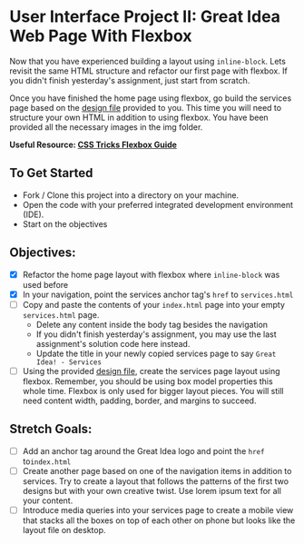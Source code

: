 # User Interface Project II: Great Idea Web Page With Flexbox

Now that you have experienced building a layout using `inline-block`.  Lets revisit the same HTML structure and refactor our first page with flexbox.  If you didn't finish yesterday's assignment, just start from scratch.

Once you have finished the home page using flexbox, go build the services page based on the [design file](design-files/services-desktop-design.png) provided to you.  This time you will need to structure your own HTML in addition to using flexbox.  You have been provided all the necessary images in the img folder.   


**Useful Resource: [CSS Tricks Flexbox Guide](https://css-tricks.com/snippets/css/a-guide-to-flexbox/)**

## To Get Started

* Fork / Clone this project into a directory on your machine.
* Open the code with your preferred integrated development environment (IDE).
* Start on the objectives

## Objectives:

- [x] Refactor the home page layout with flexbox where `inline-block` was used before
- [x] In your navigation, point the services anchor tag's `href` to `services.html`
- [ ] Copy and paste the contents of your `index.html` page into your empty `services.html` page.  
  - Delete any content inside the body tag besides the navigation 
  - If you didn't finish yesterday's assignment, you may use the last assignment's solution code here instead.
  - Update the title in your newly copied services page to say `Great Idea! - Services`
- [ ] Using the provided [design file](design-files/services-desktop-design.png), create the services page layout using flexbox.  Remember, you should be using box model properties this whole time.  Flexbox is only used for bigger layout pieces.  You will still need content width, padding, border, and margins to succeed. 

## Stretch Goals: 
- [ ] Add an anchor tag around the Great Idea logo and point the `href` to`index.html`
- [ ] Create another page based on one of the navigation items in addition to services.  Try to create a layout that follows the patterns of the first two designs but with your own creative twist.  Use lorem ipsum text for all your content.
- [ ] Introduce media queries into your services page to create a mobile view that stacks all the boxes on top of each other on phone but looks like the layout file on desktop.